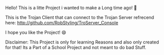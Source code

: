 Hello! This is a litte Project i wanted to make a Long time ago! :space_invader:

This is the Trojan Client that can connect to the Trojan Server refrecend here: http://github.com/RobStyling/TroServer_Console

I hope you like the Project! :smile:

Disclaimer: 
This Project is only for learning Reasons and also only created for that! 
Its a Part of a School Project and not meant to do bad Stuff. 
